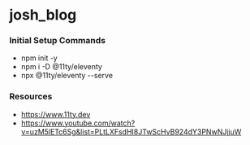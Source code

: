 # josh_blog

### Initial Setup Commands
* npm init -y
* npm i -D @11ty/eleventy
* npx @11ty/eleventy --serve


### Resources
* https://www.11ty.dev
* https://www.youtube.com/watch?v=uzM5lETc6Sg&list=PLtLXFsdHI8JTwScHvB924dY3PNwNJjjuW